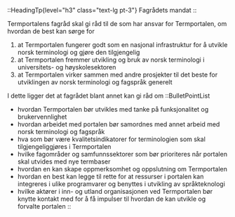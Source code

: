 ::HeadingTp{level="h3" class="text-lg pt-3"}
Fagrådets mandat
::

Termportalens fagråd skal gi råd til de som har ansvar for Termportalen, om hvordan de best kan sørge for
1. at Termportalen fungerer godt som en nasjonal infrastruktur for å utvikle norsk terminologi og gjøre den tilgjengelig
2. at Termportalen fremmer utvikling og bruk av norsk terminologi i universitets- og høyskolesektoren
3. at Termportalen virker sammen med andre prosjekter til det beste for utviklingen av norsk terminologi og fagspråk generelt

I dette ligger det at fagrådet blant annet kan gi råd om
::BulletPointList
- hvordan Termportalen bør utvikles med tanke på funksjonalitet og brukervennlighet
- hvordan arbeidet med portalen bør samordnes med annet arbeid med norsk terminologi og fagspråk
- hva som bør være kvalitetsindikatorer for terminologien som skal tilgjengeliggjøres i Termportalen
- hvilke fagområder og samfunnssektorer som bør prioriteres når portalen skal utvides med nye termbaser
- hvordan en kan skape oppmerksomhet og oppslutning om Termportalen
- hvordan en best kan legge til rette for at ressurser i portalen kan integreres i ulike programvarer og benyttes i utvikling av språkteknologi
- hvilke aktører i inn- og utland organisasjonen ved Termportalen bør knytte kontakt med for å få impulser til hvordan de kan utvikle og forvalte portalen
::
